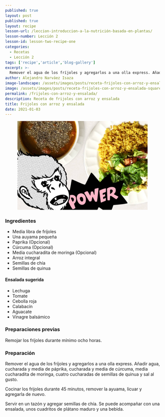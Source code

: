 ```yaml
---
published: true
layout: post
published: true
layout: recipe
lesson-url: /leccion-introduccion-a-la-nutrición-basada-en-plantas/
lesson-number: Lección 2
lesson-id: lesson-two-recipe-one
categories:
  - Recetas
  - Lección 2
tags: ['recipe','article','blog-gallery']
excerpt: >-
  Remover el agua de los fríjoles y agregarlos a una olla express. Añadir agua, cucharada y media de páprika, cucharada y media de cúrcuma, media cucharadita de moringa, cuatro cucharadas de semillas de quinua y sal al gusto.
author: Alejandro Narváez Isaza
image-landscape: /assets/images/posts/receta-frijoles-con-arroz-y-ensalada-landscape.jpg
image: /assets/images/posts/receta-frijoles-con-arroz-y-ensalada-square.jpg
permalink: /frijoles-con-arroz-y-ensalada/
description: Receta de frijoles con arroz y ensalada
title: Frijoles con arroz y ensalada
date: 2021-01-03
---
```

<figure>
  <img src="../assets/images/posts/receta-frijoles-con-arroz-y-ensalada-landscape.jpg">
</figure>

<h3>Ingredientes</h3>

<ul>
  <li>Media libra de fríjoles</li>
  <li>Una auyama pequeña</li>
  <li>Paprika (Opcional)</li>
  <li>Cúrcuma (Opcional)</li>
  <li>Media cucharadita de moringa (Opcional)</li>
  <li>Arroz integral</li>
  <li>Semillas de chía</li>
  <li>Semillas de quinua</li>
</ul>

<h4>Ensalada sugerida</h4>

<ul>
  <li>Lechuga</li>
  <li>Tomate</li>
  <li>Cebolla roja</li>
  <li>Calabacín</li>
  <li>Aguacate</li>
  <li>Vinagre balsámico</li>
</ul>

<h3>Preparaciones previas</h3>

<p class="post-content-p post-content-space">Remojar los fríjoles durante mínimo ocho horas.</p>

<h3>Preparación</h3>

<p class="post-content-p post-content-space">Remover el agua de los fríjoles y agregarlos a una olla express. Añadir agua, cucharada y media de páprika, cucharada y media de cúrcuma, media cucharadita de moringa, cuatro cucharadas de semillas de quinua y sal al gusto.</p>

<p class="post-content-p post-content-half-space">Cocinar los frijoles durante 45 minutos, remover la ayuama, licuar y agregarla de nuevo.</p>

<p class="post-content-p post-content-space">Servir en un tazón y agregar semillas de chía. Se puede acompañar con una ensalada, unos cuadritos de plátano maduro y una bebida.</p>
